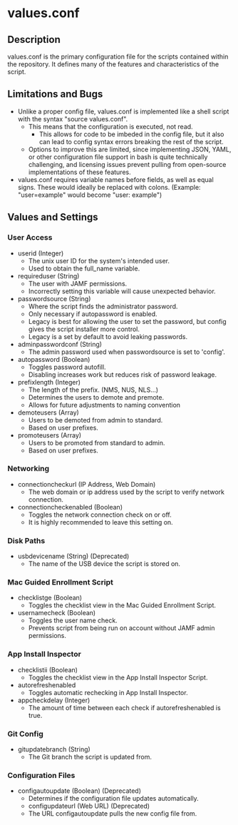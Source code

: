 # values.conf
## Description
values.conf is the primary configuration file for the scripts contained within the repository. It defines many of the features and characteristics of the script.
## Limitations and Bugs
 - Unlike a proper config file, values.conf is implemented like a shell script with the syntax "source values.conf".
   - This means that the configuration is executed, not read.
     - This allows for code to be imbeded in the config file, but it also can lead to config syntax errors breaking the rest of the script.
   - Options to improve this are limited, since implementing JSON, YAML, or other configuration file support in bash is quite technically challenging, and licensing issues prevent pulling from open-source implementations of these features.
 - values.conf requires variable names before fields, as well as equal signs. These would ideally be replaced with colons. (Example: "user=example" would become "user: example")
## Values and Settings
### User Access
 - userid (Integer)
   - The unix user ID for the system's intended user.
   - Used to obtain the full_name variable.
 - requireduser (String)
   - The user with JAMF permissions.
   - Incorrectly setting this variable will cause unexpected behavior.
 - passwordsource (String)
   - Where the script finds the administrator password.
   - Only necessary if autopassword is enabled.
   - Legacy is best for allowing the user to set the password, but config gives the script installer more control.
   - Legacy is a set by default to avoid leaking passwords.
 - adminpasswordconf (String)
   - The admin password used when passwordsource is set to 'config'.
 - autopassword (Boolean)
   - Toggles password autofill.
   - Disabling increases work but reduces risk of password leakage.
 - prefixlength (Integer)
   - The length of the prefix. (NMS, NUS, NLS...)
   - Determines the users to demote and premote.
   - Allows for future adjustments to naming convention
 - demoteusers (Array)
   - Users to be demoted from admin to standard.
   - Based on user prefixes.
 - promoteusers (Array)
   - Users to be promoted from standard to admin.
   - Based on user prefixes.
### Networking
 - connectioncheckurl (IP Address, Web Domain)
   - The web domain or ip address used by the script to verify network connection.
 - connectioncheckenabled (Boolean)
   - Toggles the network connection check on or off.
   - It is highly recommended to leave this setting on.
### Disk Paths
 - usbdevicename (String) (Deprecated)
   - The name of the USB device the script is stored on.
### Mac Guided Enrollment Script
 - checklistge (Boolean)
   - Toggles the checklist view in the Mac Guided Enrollment Script.
 - usernamecheck (Boolean)
   - Toggles the user name check.
   - Prevents script from being run on account without JAMF admin permissions.
### App Install Inspector
 - checklistii (Boolean)
   - Toggles the checklist view in the App Install Inspector Script.
 - autorefreshenabled
   - Toggles automatic rechecking in App Install Inspector.
 - appcheckdelay (Integer)
   - The amount of time between each check if autorefreshenabled is true.
### Git Config
 - gitupdatebranch (String)
   - The Git branch the script is updated from.
### Configuration Files
 - configautoupdate (Boolean) (Deprecated)
   - Determines if the configuration file updates automatically.
   - configupdateurl (Web URL) (Deprecated)
   - The URL configautoupdate pulls the new config file from.